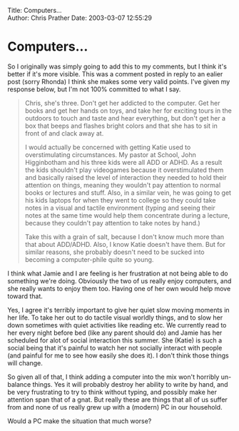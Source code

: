 Title: Computers...  
Author: Chris Prather
Date: 2003-03-07 12:55:29

# Computers...
So I originally was simply going to add this to my comments, but I think it's better if it's more visible. This was a comment posted in reply to an ealier post (sorry Rhonda) I think she makes some very valid points. I've given my response below, but I'm not 100% committed to what I say.

<blockquote>
<p>Chris, she's three. Don't get her addicted to the computer. Get her books and get her hands on toys, and take her for exciting tours in the outdoors to touch and taste and hear everything, but don't get her a box that beeps and flashes bright colors and that she has to sit in front of and clack away at.

<p>I would actually be concerned with getting Katie used to overstimulating circumstances. My pastor at School, John Higginbotham and his three kids were all ADD or ADHD. As a result the kids shouldn't play videogames because it overstimulated them and basically raised the level of interaction they needed to hold their attention on things, meaning they wouldn't pay attention to normal books or lectures and stuff. Also, in a similar vein, he was going to get his kids laptops for when they went to college so they could take notes in a visual and tactile environment (typing and seeing their notes at the same time would help them concentrate during a lecture, because they couldn't pay attention to take notes by hand.)

<p>Take this with a grain of salt, because I don't know much more than that about ADD/ADHD. Also, I know Katie doesn't have them. But for similar reasons, she probably doesn't need to be sucked into becoming a computer-phile quite so young.
</blockquote>

I think what Jamie and I are feeling is her frustration at not being able to do something we're doing. Obviously the two of us really enjoy computers, and she really wants to enjoy them too. Having one of her own would help move toward that.

Yes, I agree it's terribly important to give her quiet slow moving moments in her life. To take her out to do tactile visual worldly things, and to slow her down sometimes with quiet activities like reading etc. We currently read to her every night before bed (like any parent should do) and Jamie has her scheduled for alot of social interaction this summer. She (Katie) is such a social being that it's painful to watch her not socially interact with people (and painful for me to see how easily she does it). I don't think those things will change.

So given all of that, I think adding a computer into the mix won't horribly un-balance things. Yes it will probably destroy her ability to write by hand, and be very frustrating to try to think without typing, and possibly make her attention span that of a gnat. But really these are things that all of us suffer from and none of us really grew up with a (modern) PC in our household. 

Would a PC make the situation that much worse?
